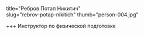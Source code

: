 title="Ребров Потап Никитич"    
slug="rebrov-potap-nikitich"
thumb="person-004.jpg"   

+++
Инструктор по физической подготовке